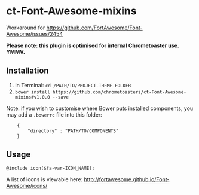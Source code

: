 ct-Font-Awesome-mixins
======================

Workaround for https://github.com/FortAwesome/Font-Awesome/issues/2454

__Please note: this plugin is optimised for internal Chrometoaster use. YMMV.__

## Installation

1. In Terminal: `cd /PATH/TO/PROJECT-THEME-FOLDER`
1. `bower install https://github.com/chrometoasters/ct-Font-Awesome-mixins#v1.0.0 --save`

Note: if you wish to customise where Bower puts installed components, you may add a `.bowerrc` file into this folder:

        {
            "directory" : "PATH/TO/COMPONENTS"
        }

## Usage

    @include icon($fa-var-ICON_NAME);
    
A list of icons is viewable here: http://fortawesome.github.io/Font-Awesome/icons/
